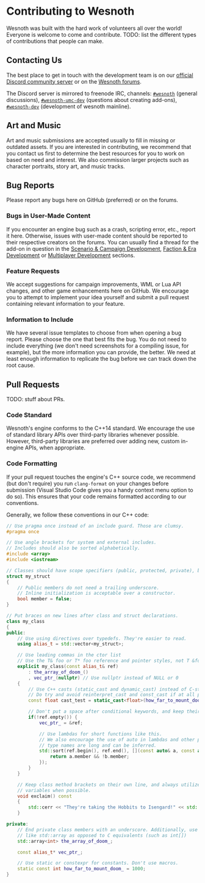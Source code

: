 # Contributing to Wesnoth

Wesnoth was built with the hard work of volunteers all over the world! Everyone is welcome to come and contribute. TODO: list the different types of contributions that people can make.

## Contacting Us

The best place to get in touch with the development team is on our [official Discord community server](https://discord.gg/battleforwesnoth) or on the [Wesnoth forums](https://forums.wesnoth.org/).

The Discord server is mirrored to freenode IRC, channels: [`#wesnoth`](https://webchat.freenode.net/#wesnoth) (general discussions), [`#wesnoth-umc-dev`](https://webchat.freenode.net/#wesnoth-umc-dev) (questions about creating add-ons), [`#wesnoth-dev`](https://webchat.freenode.net/#wesnoth-dev)  (development of wesnoth mainline).

## Art and Music

Art and music submissions are accepted usually to fill in missing or outdated assets. If you are interested in contributing, we recommend that you contact us first to determine the best resources for you to work on based on need and interest. We also commission larger projects such as character portraits, story art, and music tracks.

## Bug Reports

Please report any bugs here on GitHub (preferred) or on the forums.

### Bugs in User-Made Content

If you encounter an engine bug such as a crash, scripting error, etc., report it here. Otherwise, issues with user-made content should be reported to their respective creators on the forums. You can usually find a thread for the add-on in question in the [Scenario & Campaign Development](http://www.wesnoth.org/forum/viewforum.php?f=8), [Faction & Era Development](http://www.wesnoth.org/forum/viewforum.php?f=19) or [Multiplayer Development](http://www.wesnoth.org/forum/viewforum.php?f=15) sections.

### Feature Requests

We accept suggestions for campaign improvements, WML or Lua API changes, and other game enhancements here on GitHub. We encourage you to attempt to implement your idea yourself and submit a pull request containing relevant information to your feature.

### Information to Include

We have several issue templates to choose from when opening a bug report. Please choose the one that best fits the bug. You do not need to include everything (we don't need screenshots for a compiling issue, for example), but the more information you can provide, the better. We need at least enough information to replicate the bug before we can track down the root cause.

## Pull Requests

TODO: stuff about PRs.

### Code Standard

Wesnoth's engine conforms to the C++14 standard. We encourage the use of standard library APIs over third-party libraries whenever possible. However, third-party libraries are preferred over adding new, custom in-engine APIs, when appropriate.

### Code Formatting

If your pull request touches the engine's C++ source code, we recommend (but don't require) you run `clang-format` on your changes before submission (Visual Studio Code gives you a handy context menu option to do so). This ensures that your code remains formatted according to our conventions.

Generally, we follow these conventions in our C++ code:

```cpp
// Use pragma once instead of an include guard. Those are clumsy.
#pragma once

// Use angle brackets for system and external includes.
// Includes should also be sorted alphabetically.
#include <array>
#include <iostream>

// Classes should have scope specifiers (public, protected, private), but structs can omit them.
struct my_struct
{
    // Public members do not need a trailing underscore.
    // Inline initialization is acceptable over a constructor.
    bool member = false;
}

// Put braces on new lines after class and struct declarations.
class my_class
{
public:
    // Use using directives over typedefs. They're easier to read.
    using alias_t = std::vector<my_struct>;

    // Use leading commas in the ctor list
    // Use the T& foo or T* foo reference and pointer styles, not T &foo or T *foo.
    explicit my_class(const alias_t& ref)
        : the_array_of_doom_()
        , vec_ptr_(nullptr) // Use nullptr instead of NULL or 0
    {
        // Use C++ casts (static_cast and dynamic_cast) instead of C-style casts.
        // Do try and avoid reinterpret_cast and const_cast if at all possible.
        const float cast_test = static_cast<float>(how_far_to_mount_doom_);

        // Don't put a space after conditional keywords, and keep their opening brackets on the same line.
        if(!ref.empty()) {
            vec_ptr_ = &ref;

            // Use lambdas for short functions like this.
            // We also encourage the use of auto in lambdas and other places where
            // type names are long and can be inferred.
            std::sort(ref.begin(), ref.end(), [](const auto& a, const auto& b) {
                return a.member && !b.member;
            });
        }
    }

    // Keep class method brackets on their own line, and always utilize const for methods and
    // variables when possible.
    void exclaim() const
    {
        std::cerr << "They're taking the Hobbits to Isengard!" << std::endl;
    }

private:
    // End private class members with an underscore. Additionally, use C++ standard
    // like std::array as opposed to C equivalents (such as int[])
    std::array<int> the_array_of_doom_;

    const alias_t* vec_ptr_;

    // Use static or constexpr for constants. Don't use macros.
    static const int how_far_to_mount_doom_ = 1000;
}
```
